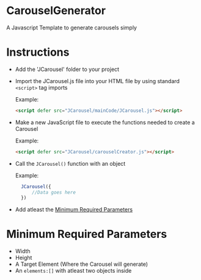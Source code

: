 # CarouselGenerator

A Javascript Template to generate carousels simply

# Instructions

* Add the 'JCarousel' folder to your project
* Import the JCarousel.js file into your HTML file by using standard ```<script>``` tag imports
  
  Example:
    ```html
    <script defer src="JCarousel/mainCode/JCarousel.js"></script>
    ```

* Make a new JavaScript file to execute the functions needed to create a Carousel

  Example:
  ```html
  <script defer src="JCarousel/carouselCreator.js"></script>
  ```

* Call the ```JCarousel()``` function with an object 

  Example:
  ```javascript
    JCarousel({
        //Data goes here
    })
  ```

* Add atleast the [Minimum Required Parameters](#-minimum-required-parameters)



# Minimum Required Parameters

* Width
* Height
* A Target Element (Where the Carousel will generate)
* An ```elements:[]``` with atleast two objects inside



